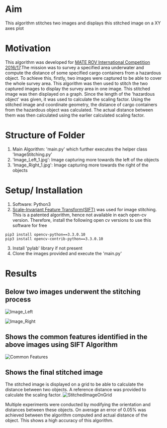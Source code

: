 # Aim
This algorithm stitches two images and displays this stitched image on a XY axes plot

# Motivation
This algorithm was developed for [MATE ROV International Competition 2016/17](https://materovcompetition.org/).The mission was to survey a specified area underwater and compute the distance of some specified cargo containers from a hazardous object. To achieve this, firstly, two images were captured to be able to cover the whole survey area. This algorithm was then used to stitch the two captured images to display the survey area in one image. This stitched image was then displayed on a graph. Since the length of the 'hazardous object' was given, it was used to calculate the scaling factor. Using the stitched image and coordinate geometry, the distance of cargo containers from the hazardous object was calculated. The actual distance between them was then calculated using the earlier calculated scaling factor.

# Structure of Folder
1. Main Algorithm: 'main.py' which further executes the helper class 'ImageStitching.py'
2. 'Image_Left_1.jpg': Image capturing more towards the left of the objects
3. 'Image_Right_1.jpg': Image capturing more towards the right of the objects

# Setup/ Installation
1. Software: Python3
2. [Scale-Invariant Feature Transform(SIFT)](https://opencv-python-tutroals.readthedocs.io/en/latest/py_tutorials/py_feature2d/py_feature_homography/py_feature_homography.html#feature-homography) was used for image stitching. This is a patented algorithm, hence not available in each open-cv version. Therefore, install the following open cv versions to use this software for free
```
pip3 install opencv-python==3.3.0.10 
pip3 install opencv-contrib-python==3.3.0.10 
```
3. Install 'pylab' library if not present
4. Clone the images provided and execute the 'main.py'


# Results
## Below two images underwent the stitching process
![Image_Left](https://user-images.githubusercontent.com/34181525/85013533-a285b280-b15c-11ea-813f-bc9ff8b98cfa.jpg)

![Image_Right](https://user-images.githubusercontent.com/34181525/85013548-aca7b100-b15c-11ea-85ae-5e7e6c9f8802.jpg)

## Shows the common features identified in the above images using SIFT Algorithm 
![Common Features](https://user-images.githubusercontent.com/34181525/85013573-b92c0980-b15c-11ea-849c-3b0b8fb758f6.png)

## Shows the final stitched image 
The stitched image is displayed on a grid to be able to calculate the distance between two objects. A reference distance was provided to calculate the scaling factor.
![StitchedImageOnGrid](https://user-images.githubusercontent.com/34181525/85013719-f7292d80-b15c-11ea-9a2b-e1532871a8a5.png)


Multiple experiments were conducted by modifying the orientation and distances between these objects. On average an error of 0.05% was achieved between the algorithm computed and actual distance of the object. This shows a high accuracy of this algorithm.